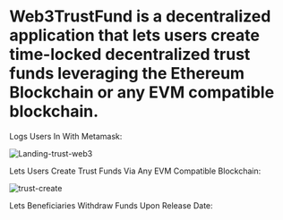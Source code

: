 # Web3TrustFund is a decentralized application that lets users create time-locked decentralized trust funds leveraging the Ethereum Blockchain or any EVM compatible blockchain.

Logs Users In With Metamask:

![Landing-trust-web3](https://user-images.githubusercontent.com/95720340/167284990-2e39c7d1-9a02-4756-b847-2b25c2ce32fb.png)

Lets Users Create Trust Funds Via Any EVM Compatible Blockchain:

![trust-create](https://user-images.githubusercontent.com/95720340/167285049-eac4beec-840b-49e1-b1f3-ff29f92cd96d.png)

Lets Beneficiaries Withdraw Funds Upon Release Date:









